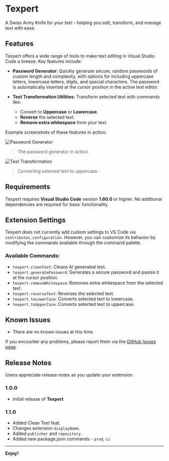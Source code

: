 # Texpert

A Swiss Army Knife for your text - helping you edit, transform, and manage text with ease.

## Features

Texpert offers a wide range of tools to make text editing in Visual Studio Code a breeze. Key features include:

- **Password Generator**: Quickly generate secure, random passwords of custom length and complexity, with options for including uppercase letters, lowercase letters, digits, and special characters. The password is automatically inserted at the cursor position in the active text editor.
  
- **Text Transformation Utilities**: Transform selected text with commands like:
  - Convert to **Uppercase** or **Lowercase**.
  - **Reverse** the selected text.
  - **Remove extra whitespace** from your text.
  

Example screenshots of these features in action:

![Password Generator](images/password-generator.gif)
> The password generator in action.

![Text Transformation](images/text-transformation.gif)
> Converting selected text to uppercase.


## Requirements

Texpert requires **Visual Studio Code** version **1.60.0** or higher. No additional dependencies are required for basic functionality.

## Extension Settings

Texpert does not currently add custom settings to VS Code via `contributes.configuration`. However, you can customize its behavior by modifying the commands available through the command palette.

### Available Commands:

- `texpert.cleanText`: Cleans AI generated text.
- `texpert.generatePassword`: Generates a secure password and pastes it at the cursor position.
- `texpert.removeWhitespace`: Removes extra whitespace from the selected text.
- `texpert.reverseText`: Reverses the selected text.
- `texpert.toLowerCase`: Converts selected text to lowercase.
- `texpert.toUpperCase`: Converts selected text to uppercase.

## Known Issues

- There are no known issues at this time.
  
If you encounter any problems, please report them via the [GitHub Issues page](https://github.com/r3yc0n1c/texpert/issues).

## Release Notes

Users appreciate release notes as you update your extension.

### 1.0.0

- Initial release of **Texpert**

### 1.1.0

- Added Clean Text feat.
- Changes extension `displayName`.
- Added `publisher` and `repository`.
- Added new package.json commands - `prod`, `ci`

<!-- ### 1.0.1

Fixed issue #.

### 1.1.0

Added features X, Y, and Z. -->

---

**Enjoy!**
